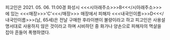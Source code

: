 피고인은 2021. 05. 06. 11:00경 화성시 <<<시아래주소>>>B<<</시아래주소>>>에 있는 <<<매장>>>'C'<<</매장>>> 매장에서 피해자 <<<내국인이름>>>D<<</내국인이름>>>(남, 65세)은 전날 구매한 후라이팬이 불량이라고 하고 피고인은 사용설명서대로 사용하지 않은 것이라고 하며 시비하던 중 화가나 양손으로 피해자의 멱살을 잡아 흔들어 폭행하였다.